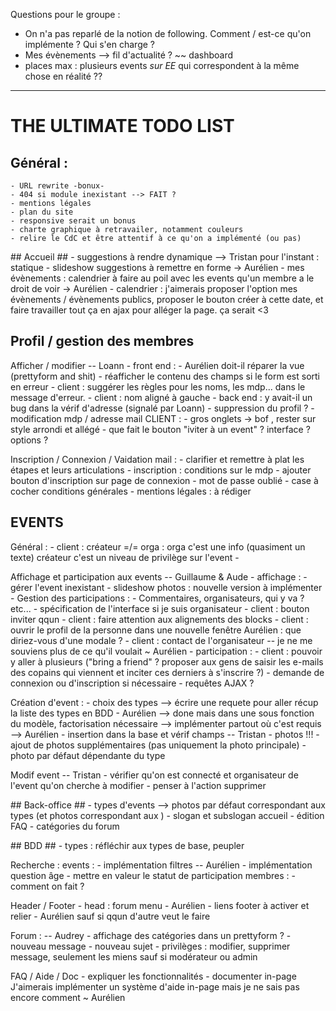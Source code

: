 Questions pour le groupe :
- On n'a pas reparlé de la notion de following. Comment / est-ce qu'on implémente ? Qui s'en charge ?
- Mes évènements --> fil d'actualité ? ~~ dashboard
- places max : plusieurs events *sur EE* qui correspondent à la même chose en réalité ??


-----------------------------------------------------------------------
# THE ULTIMATE TODO LIST #



## Général : ##
    - URL rewrite -bonux-
    - 404 si module inexistant --> FAIT ?
    - mentions légales
    - plan du site
    - responsive serait un bonus
    - charte graphique à retravailer, notamment couleurs
    - relire le CdC et être attentif à ce qu'on a implémenté (ou pas)

## Accueil ##
    - suggestions à rendre dynamique --> Tristan
        pour l'instant : statique
    - slideshow suggestions à remettre en forme -> Aurélien
    - mes évènements : calendrier à faire au poil avec les events qu'un membre a le droit de voir -> Aurélien
        - calendrier : j'aimerais proposer l'option mes évènements / évènements publics, proposer le bouton créer à cette date, et faire travailler tout ça en ajax pour alléger la page. ça serait <3

## Profil / gestion des membres ##

Afficher / modifier -- Loann
    - front end :
        - Aurélien doit-il réparer la vue (prettyform and shit)
        - réafficher le contenu des champs si le form est sorti en erreur
        - client : suggérer les règles pour les noms, les mdp... dans le message d'erreur.
        - client : nom aligné à gauche
    - back end : y avait-il un bug dans la vérif d'adresse (signalé par Loann)
    - suppression du profil ?
    - modification mdp / adresse mail
    CLIENT :
    - gros onglets -> bof , rester sur style arrondi et allégé
    - que fait le bouton "iviter à un event" ? interface ? options ?

Inscription / Connexion / Vaidation mail :
    - clarifier et remettre à plat les étapes et leurs articulations
    - inscription : conditions sur le mdp
    - ajouter bouton d'inscription sur page de connexion
    - mot de passe oublié
    - case à cocher conditions générales
    - mentions légales : à rédiger

## EVENTS ##

Général :
    - client : créateur =/= orga : orga c'est une info (quasiment un texte) créateur c'est un niveau de privilège sur l'event
    -

Affichage et participation aux events  -- Guillaume & Aude
    - affichage :
        - gérer l'event inexistant
        - slideshow photos : nouvelle version à implémenter
        - Gestion des participations :
        - Commentaires, organisateurs, qui y va ? etc...
        - spécification de l'interface si je suis organisateur
    - client : bouton inviter qqun
    - client : faire attention aux alignements des blocks
    - client : ouvrir le profil de la personne dans une nouvelle fenêtre
        Aurélien : que diriez-vous d'une modale ?
    - client : contact de l'organisateur -- je ne me souviens plus de ce qu'il voulait ~ Aurélien
    - participation :
        - client : pouvoir y aller à plusieurs ("bring a friend" ? proposer aux gens de saisir les e-mails des copains qui viennent et inciter ces derniers à s'inscrire ?)
        - demande de connexion ou d'inscription si nécessaire
        - requêtes AJAX ?

Création d'event :
    - choix des types --> écrire une requete pour aller récup la liste des types en BDD - Aurélien
        --> done mais dans une sous fonction du modèle, factorisation nécessaire
        --> implémenter partout où c'est requis --> Aurélien
    - insertion dans la base et vérif champs -- Tristan
    - photos !!!
        - ajout de photos supplémentaires (pas uniquement la photo principale)
        - photo par défaut dépendante du type

Modif event -- Tristan
	    - vérifier qu'on est connecté et organisateur de l'event qu'on cherche à modifier
        - penser à l'action supprimer

## Back-office ##
    - types d'events
        --> photos par défaut correspondant aux types (et photos correspondant aux )
    - slogan et subslogan accueil
    - édition FAQ
    - catégories du forum

## BDD ##
    - types : réfléchir aux types de base, peupler

Recherche :
events :
    - implémentation filtres -- Aurélien
    - implémentation question âge
    - mettre en valeur le statut de participation
membres :
    - comment on fait ?

Header / Footer
    - head : forum menu - Aurélien
    - liens footer à activer et relier - Aurélien sauf si qqun d'autre veut le faire

Forum :     -- Audrey
    - affichage des catégories dans un prettyform ?
    - nouveau message
    - nouveau sujet
    - privilèges : modifier, supprimer message, seulement les miens sauf si modérateur ou admin

FAQ / Aide / Doc
    - expliquer les fonctionnalités
    - documenter in-page
        J'aimerais implémenter un système d'aide in-page mais je ne sais pas encore comment ~ Aurélien
